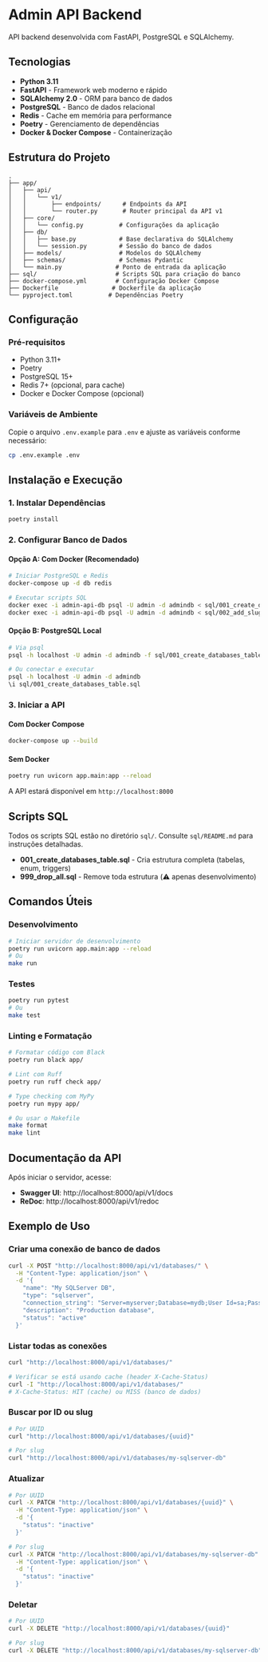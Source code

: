 # Admin API Backend

API backend desenvolvida com FastAPI, PostgreSQL e SQLAlchemy.

## Tecnologias

- **Python 3.11**
- **FastAPI** - Framework web moderno e rápido
- **SQLAlchemy 2.0** - ORM para banco de dados
- **PostgreSQL** - Banco de dados relacional
- **Redis** - Cache em memória para performance
- **Poetry** - Gerenciamento de dependências
- **Docker & Docker Compose** - Containerização

## Estrutura do Projeto

```
.
├── app/
│   ├── api/
│   │   └── v1/
│   │       ├── endpoints/      # Endpoints da API
│   │       └── router.py       # Router principal da API v1
│   ├── core/
│   │   └── config.py          # Configurações da aplicação
│   ├── db/
│   │   ├── base.py            # Base declarativa do SQLAlchemy
│   │   └── session.py         # Sessão do banco de dados
│   ├── models/                # Modelos do SQLAlchemy
│   ├── schemas/               # Schemas Pydantic
│   └── main.py               # Ponto de entrada da aplicação
├── sql/                      # Scripts SQL para criação do banco
├── docker-compose.yml        # Configuração Docker Compose
├── Dockerfile               # Dockerfile da aplicação
└── pyproject.toml          # Dependências Poetry
```

## Configuração

### Pré-requisitos

- Python 3.11+
- Poetry
- PostgreSQL 15+
- Redis 7+ (opcional, para cache)
- Docker e Docker Compose (opcional)

### Variáveis de Ambiente

Copie o arquivo `.env.example` para `.env` e ajuste as variáveis conforme necessário:

```bash
cp .env.example .env
```

## Instalação e Execução

### 1. Instalar Dependências

```bash
poetry install
```

### 2. Configurar Banco de Dados

#### Opção A: Com Docker (Recomendado)

```bash
# Iniciar PostgreSQL e Redis
docker-compose up -d db redis

# Executar scripts SQL
docker exec -i admin-api-db psql -U admin -d admindb < sql/001_create_databases_table.sql
docker exec -i admin-api-db psql -U admin -d admindb < sql/002_add_slug_to_databases.sql
```

#### Opção B: PostgreSQL Local

```bash
# Via psql
psql -h localhost -U admin -d admindb -f sql/001_create_databases_table.sql

# Ou conectar e executar
psql -h localhost -U admin -d admindb
\i sql/001_create_databases_table.sql
```

### 3. Iniciar a API

#### Com Docker Compose

```bash
docker-compose up --build
```

#### Sem Docker

```bash
poetry run uvicorn app.main:app --reload
```

A API estará disponível em `http://localhost:8000`

## Scripts SQL

Todos os scripts SQL estão no diretório `sql/`. Consulte `sql/README.md` para instruções detalhadas.

- **001_create_databases_table.sql** - Cria estrutura completa (tabelas, enum, triggers)
- **999_drop_all.sql** - Remove toda estrutura (⚠️ apenas desenvolvimento)

## Comandos Úteis

### Desenvolvimento

```bash
# Iniciar servidor de desenvolvimento
poetry run uvicorn app.main:app --reload
# Ou
make run
```

### Testes

```bash
poetry run pytest
# Ou
make test
```

### Linting e Formatação

```bash
# Formatar código com Black
poetry run black app/

# Lint com Ruff
poetry run ruff check app/

# Type checking com MyPy
poetry run mypy app/

# Ou usar o Makefile
make format
make lint
```

## Documentação da API

Após iniciar o servidor, acesse:

- **Swagger UI**: http://localhost:8000/api/v1/docs
- **ReDoc**: http://localhost:8000/api/v1/redoc

## Exemplo de Uso

### Criar uma conexão de banco de dados

```bash
curl -X POST "http://localhost:8000/api/v1/databases/" \
  -H "Content-Type: application/json" \
  -d '{
    "name": "My SQLServer DB",
    "type": "sqlserver",
    "connection_string": "Server=myserver;Database=mydb;User Id=sa;Password=pass;",
    "description": "Production database",
    "status": "active"
  }'
```

### Listar todas as conexões

```bash
curl "http://localhost:8000/api/v1/databases/"

# Verificar se está usando cache (header X-Cache-Status)
curl -I "http://localhost:8000/api/v1/databases/"
# X-Cache-Status: HIT (cache) ou MISS (banco de dados)
```

### Buscar por ID ou slug

```bash
# Por UUID
curl "http://localhost:8000/api/v1/databases/{uuid}"

# Por slug
curl "http://localhost:8000/api/v1/databases/my-sqlserver-db"
```

### Atualizar

```bash
# Por UUID
curl -X PATCH "http://localhost:8000/api/v1/databases/{uuid}" \
  -H "Content-Type: application/json" \
  -d '{
    "status": "inactive"
  }'

# Por slug
curl -X PATCH "http://localhost:8000/api/v1/databases/my-sqlserver-db" \
  -H "Content-Type: application/json" \
  -d '{
    "status": "inactive"
  }'
```

### Deletar

```bash
# Por UUID
curl -X DELETE "http://localhost:8000/api/v1/databases/{uuid}"

# Por slug
curl -X DELETE "http://localhost:8000/api/v1/databases/my-sqlserver-db"
```